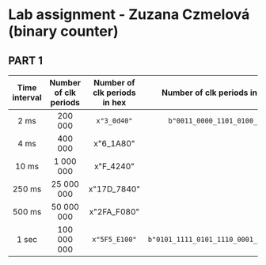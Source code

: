 # Lab assignment - Zuzana Czmelová (binary counter)

## PART 1 

| **Time interval** | **Number of clk periods** | **Number of clk periods in hex** | **Number of clk periods in binary** |
   | :-: | :-: | :-: | :-: |
   | 2&nbsp;ms | 200 000 | `x"3_0d40"` | `b"0011_0000_1101_0100_0000"` |
   | 4&nbsp;ms | 400 000 | x"6_1A80" |
   | 10&nbsp;ms | 1 000 000 |x"F_4240" |
   | 250&nbsp;ms |25 000 000 |x"17D_7840" |
   | 500&nbsp;ms |50 000 000 |x"2FA_F080"|
   | 1&nbsp;sec | 100 000 000 | `x"5F5_E100"` | `b"0101_1111_0101_1110_0001_0000_0000"` |
